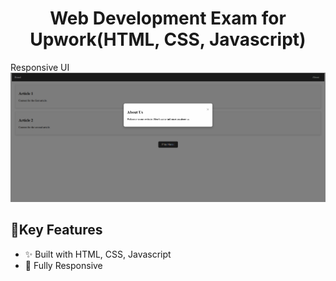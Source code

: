 <h1 align=center>Web Development Exam for Upwork(HTML, CSS, Javascript)</h1> 

Responsive UI
![bigspring-light](https://github.com/pineda-pro/music-upwork-exam/blob/master/play-screenshot.png)<br />
## 🔑Key Features

- ✨ Built with HTML, CSS, Javascript
- 📱 Fully Responsive

